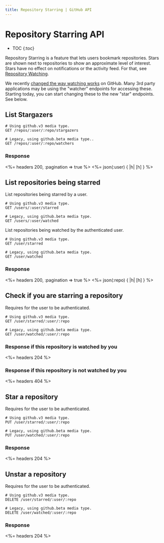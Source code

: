 ```yaml
---
title: Repository Starring | GitHub API
---
```


# Repository Starring API

* TOC
{:toc}

Repository Starring is a feature that lets users bookmark repositories.  Stars
are shown next to repositories to show an approximate level of interest.  Stars
have no effect on notifications or the activity feed.  For that, see [Repository
Watching](/v3/repos/watching).

We recently [changed the way watching
works](https://github.com/blog/1204-notifications-stars) on GitHub.  Many 3rd
party applications may be using the "watcher" endpoints for accessing these.
Starting today, you can start changing these to the new "star" endpoints.  See
below.

## List Stargazers

    # Using github.v3 media type.
    GET /repos/:user/:repo/stargazers

    # Legacy, using github.beta media type..
    GET /repos/:user/:repo/watchers

### Response

<%= headers 200, :pagination => true %>
<%= json(:user) { |h| [h] } %>

## List repositories being starred

List repositories being starred by a user.

    # Using github.v3 media type.
    GET /users/:user/starred

    # Legacy, using github.beta media type.
    GET /users/:user/watched

List repositories being watched by the authenticated user.

    # Using github.v3 media type.
    GET /user/starred

    # Legacy, using github.beta media type.
    GET /user/watched

### Response

<%= headers 200, :pagination => true %>
<%= json(:repo) { |h| [h] } %>

## Check if you are starring a repository

Requires for the user to be authenticated.

    # Using github.v3 media type.
    GET /user/starred/:user/:repo

    # Legacy, using github.beta media type.
    GET /user/watched/:user/:repo

### Response if this repository is watched by you

<%= headers 204 %>

### Response if this repository is not watched by you

<%= headers 404 %>

## Star a repository

Requires for the user to be authenticated.

    # Using github.v3 media type.
    PUT /user/starred/:user/:repo

    # Legacy, using github.beta media type.
    PUT /user/watched/:user/:repo

### Response

<%= headers 204 %>

## Unstar a repository

Requires for the user to be authenticated.

    # Using github.v3 media type.
    DELETE /user/starred/:user/:repo

    # Legacy, using github.beta media type.
    DELETE /user/watched/:user/:repo

### Response

<%= headers 204 %>
